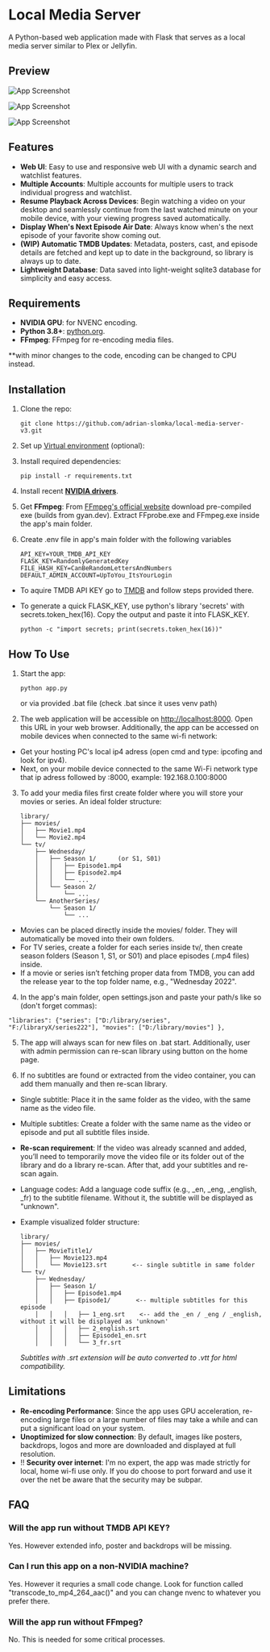 # Local Media Server

A Python-based web application made with Flask that serves as a local media server similar to Plex or Jellyfin.

## Preview

![App Screenshot](https://raw.githubusercontent.com/adrian-slomka/local-media-server-v3/refs/heads/main/___preview/Screenshot%202025-08-18%20at%2010-13-22%20Stream%20Movies%20&%20TV%20Shows.png)

![App Screenshot](https://raw.githubusercontent.com/adrian-slomka/local-media-server-v3/refs/heads/main/___preview/Screenshot%202025-08-18%20at%2010-13-11%20Stream%20Movies%20&%20TV%20Shows.png)

![App Screenshot](https://raw.githubusercontent.com/adrian-slomka/local-media-server-v3/refs/heads/main/___preview/Screenshot%202025-08-18%20at%2010-14-04%20Stream%20Movies%20&%20TV%20Shows.png)


## Features

- **Web UI**: Easy to use and responsive web UI with a dynamic search and watchlist features.
- **Multiple Accounts**: Multiple accounts for multiple users to track individual progress and watchlist.
- **Resume Playback Across Devices**: Begin watching a video on your desktop and seamlessly continue from the last watched minute on your mobile device, with your viewing progress saved automatically.
- **Display When's Next Episode Air Date**: Always know when's the next episode of your favorite show coming out.
- **(WIP) Automatic TMDB Updates**: Metadata, posters, cast, and episode details are fetched and kept up to date in the background, so library is always up to date.
- **Lightweight Database**: Data saved into light-weight sqlite3 database for simplicity and easy access.

## Requirements

- **NVIDIA GPU**: for NVENC encoding.
- **Python 3.8+**: [python.org](https://www.python.org/downloads/).
- **FFmpeg**: FFmpeg for re-encoding media files.

**with minor changes to the code, encoding can be changed to CPU instead.

## Installation

1. Clone the repo:

    ```
    git clone https://github.com/adrian-slomka/local-media-server-v3.git
    ```

2. Set up [Virtual environment](https://docs.python.org/3/library/venv.html) (optional):


3. Install required dependencies:

    ```
    pip install -r requirements.txt
    ```


4. Install recent [**NVIDIA drivers**](https://www.nvidia.com/en-us/drivers/).


5. Get **FFmpeg**: From [FFmpeg's official website](https://ffmpeg.org/download.html) download pre-compiled exe (builds from gyan.dev). Extract FFprobe.exe and FFmpeg.exe inside the app's main folder.


6. Create .env file in app's main folder with the following variables

    ```
    API_KEY=YOUR_TMDB_API_KEY
    FLASK_KEY=RandomlyGeneratedKey
    FILE_HASH_KEY=CanBeRandomLettersAndNumbers
    DEFAULT_ADMIN_ACCOUNT=UpToYou_ItsYourLogin
    ```

- To aquire TMDB API KEY go to [TMDB](https://developer.themoviedb.org/docs/getting-started) and follow steps provided there.

- To generate a quick FLASK_KEY, use python's library 'secrets' with secrets.token_hex(16). Copy the output and paste it into FLASK_KEY.

    ```
    python -c "import secrets; print(secrets.token_hex(16))"
    ```




## How To Use

1. Start the app:

    ```
    python app.py
    ```

    or via provided .bat file (check .bat since it uses venv path)

2. The web application will be accessible on [http://localhost:8000](http://localhost:8000). Open this URL in your web browser. Additionally, the app can be accessed on mobile devices when connected to the same wi-fi network:
- Get your hosting PC's local ip4 adress (open cmd and type: ipcofing and look for ipv4). 
- Next, on your mobile device connected to the same Wi-Fi network type that ip adress followed by :8000, example: 192.168.0.100:8000

3. To add your media files first create folder where you will store your movies or series. An ideal folder structure:
    ```
    library/
    ├── movies/
    │   ├── Movie1.mp4
    │   └── Movie2.mp4
    └── tv/
        ├── Wednesday/
        │   ├── Season 1/      (or S1, S01)
        │   │   ├── Episode1.mp4
        │   │   ├── Episode2.mp4
        │   │   └── ...
        │   └── Season 2/
        │       └── ...
        └── AnotherSeries/
            └── Season 1/
                └── ...
    ```
- Movies can be placed directly inside the movies/ folder. They will automatically be moved into their own folders.
- For TV series, create a folder for each series inside tv/, then create season folders (Season 1, S1, or S01) and place episodes (.mp4 files) inside.
- If a movie or series isn’t fetching proper data from TMDB, you can add the release year to the top folder name, e.g., "Wednesday 2022".

4. In the app's main folder, open settings.json and paste your path/s like so (don't forget commas): 
```
"libraries": {"series": ["D:/library/series", "F:/libraryX/series222"], "movies": ["D:/library/movies"] },
``` 

5. The app will always scan for new files on .bat start. Additionally, user with admin permission can re-scan library using button on the home page.

6. If no subtitles are found or extracted from the video container, you can add them manually and then re-scan library. 
- Single subtitle: Place it in the same folder as the video, with the same name as the video file.
- Multiple subtitles: Create a folder with the same name as the video or episode and put all subtitle files inside.
- **Re-scan requirement**: If the video was already scanned and added, you’ll need to temporarily move the video file or its folder out of the library and do a library re-scan. After that, add your subtitles and re-scan again.
- Language codes: Add a language code suffix (e.g., _en, _eng, _english, _fr) to the subtitle filename. Without it, the subtitle will be displayed as "unknown".

- Example visualized folder structure:

    ```
    library/
    ├── movies/
    │   ├── MovieTitle1/
    │   │   ├── Movie123.mp4
    │   │   └── Movie123.srt       <-- single subtitle in same folder
    └── tv/
        ├── Wednesday/
        │   ├── Season 1/
        │   │   ├── Episode1.mp4
        │   │   ├── Episode1/       <-- multiple subtitles for this episode
        │   │   │   ├── 1_eng.srt    <-- add the _en / _eng / _english, without it will be displayed as 'unknown'
        │   │   │   ├── 2_english.srt
        │   │   │   ├── Episode1_en.srt
        │   │   │   └── 3_fr.srt
    ```
    *Subtitles with .srt extension will be auto converted to .vtt for html compatibility.*


## Limitations

- **Re-encoding Performance**: Since the app uses GPU acceleration, re-encoding large files or a large number of files may take a while and can put a significant load on your system.
- **Unoptimized for slow connection**: By default, images like posters, backdrops, logos and more are downloaded and displayed at full resolution. 
- !! **Security over internet**: I'm no expert, the app was made strictly for local, home wi-fi use only. If you do choose to port forward and use it over the net be aware that the security may be subpar.


## FAQ

### Will the app run without TMDB API KEY?
Yes. However extended info, poster and backdrops will be missing.

### Can I run this app on a non-NVIDIA machine?
Yes. However it requries a small code change. Look for function called "transcode_to_mp4_264_aac()" and you can change nvenc to whatever you prefer there.

### Will the app run without FFmpeg?
No. This is needed for some critical processes.
